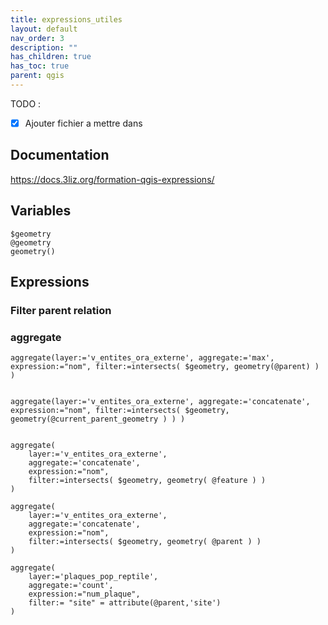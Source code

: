 ```yaml
---
title: expressions_utiles
layout: default
nav_order: 3
description: ""
has_children: true
has_toc: true
parent: qgis
---
```


TODO :

 - [x] Ajouter fichier a mettre dans 

## Documentation
https://docs.3liz.org/formation-qgis-expressions/


## Variables
```
$geometry
@geometry
geometry()
```

## Expressions

### Filter parent relation


### aggregate
```
aggregate(layer:='v_entites_ora_externe', aggregate:='max', expression:="nom", filter:=intersects( $geometry, geometry(@parent) ) )


aggregate(layer:='v_entites_ora_externe', aggregate:='concatenate', expression:="nom", filter:=intersects( $geometry, geometry(@current_parent_geometry ) ) )
 

aggregate( 
    layer:='v_entites_ora_externe',
    aggregate:='concatenate',
    expression:="nom",
    filter:=intersects( $geometry, geometry( @feature ) )
)

aggregate( 
    layer:='v_entites_ora_externe',
    aggregate:='concatenate',
    expression:="nom",
    filter:=intersects( $geometry, geometry( @parent ) )
)

aggregate(
    layer:='plaques_pop_reptile',
    aggregate:='count',
    expression:="num_plaque",
    filter:= "site" = attribute(@parent,'site')  
) 
```